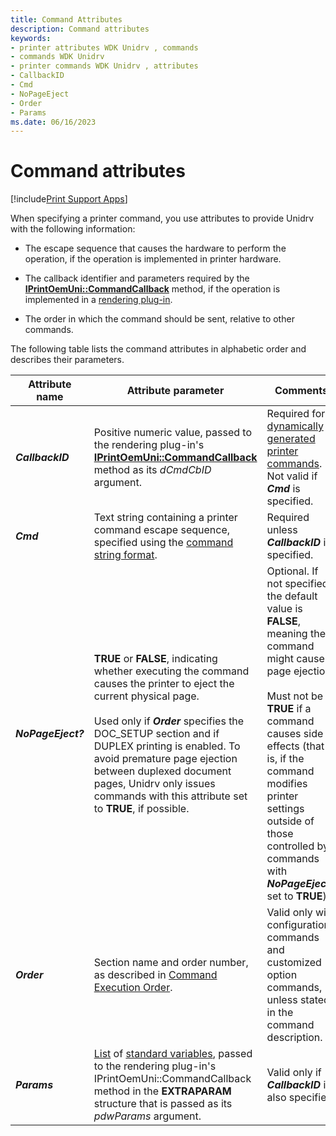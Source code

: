 ```yaml
---
title: Command Attributes
description: Command attributes
keywords:
- printer attributes WDK Unidrv , commands
- commands WDK Unidrv
- printer commands WDK Unidrv , attributes
- CallbackID
- Cmd
- NoPageEject
- Order
- Params
ms.date: 06/16/2023
---
```


# Command attributes

[!include[Print Support Apps](../includes/print-support-apps.md)]

When specifying a printer command, you use attributes to provide Unidrv with the following information:

- The escape sequence that causes the hardware to perform the operation, if the operation is implemented in printer hardware.

- The callback identifier and parameters required by the [**IPrintOemUni::CommandCallback**](/windows-hardware/drivers/ddi/prcomoem/nf-prcomoem-iprintoemuni-commandcallback) method, if the operation is implemented in a [rendering plug-in](rendering-plug-ins.md).

- The order in which the command should be sent, relative to other commands.

The following table lists the command attributes in alphabetic order and describes their parameters.

| Attribute name | Attribute parameter | Comments |
|--|--|--|
| ***CallbackID*** | Positive numeric value, passed to the rendering plug-in's [**IPrintOemUni::CommandCallback**](/windows-hardware/drivers/ddi/prcomoem/nf-prcomoem-iprintoemuni-commandcallback) method as its *dCmdCbID* argument. | Required for [dynamically generated printer commands](dynamically-generated-printer-commands.md). Not valid if ***Cmd*** is specified. |
| ***Cmd*** | Text string containing a printer command escape sequence, specified using the [command string format](command-string-format.md). | Required unless ***CallbackID*** is specified. |
| ***NoPageEject?*** | **TRUE** or **FALSE**, indicating whether executing the command causes the printer to eject the current physical page.<br><br>Used only if ***Order*** specifies the DOC_SETUP section and if DUPLEX printing is enabled. To avoid premature page ejection between duplexed document pages, Unidrv only issues commands with this attribute set to **TRUE**, if possible. | Optional. If not specified, the default value is **FALSE**, meaning the command might cause page ejection.<br><br>Must not be **TRUE** if a command causes side effects (that is, if the command modifies printer settings outside of those controlled by commands with ***NoPageEject?*** set to **TRUE**). |
| ***Order*** | Section name and order number, as described in [Command Execution Order](command-execution-order.md). | Valid only with configuration commands and customized option commands, unless stated in the command description. |
| ***Params*** | [List](lists.md) of [standard variables](standard-variables.md), passed to the rendering plug-in's IPrintOemUni::CommandCallback method in the **EXTRAPARAM** structure that is passed as its *pdwParams* argument. | Valid only if ***CallbackID*** is also specified. |

